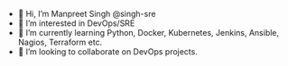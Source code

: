 - 👋 Hi, I’m Manpreet Singh @singh-sre
- 👀 I’m interested in DevOps/SRE
- 🌱 I’m currently learning Python, Docker, Kubernetes, Jenkins, Ansible, Nagios, Terraform etc. 
- 💞️ I’m looking to collaborate on DevOps projects. 

<!---
singh-sre/singh-sre is a ✨ special ✨ repository because its `README.md` (this file) appears on your GitHub profile.
You can click the Preview link to take a look at your changes.
--->
